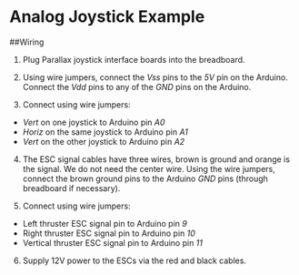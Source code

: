 Analog Joystick Example
=======================

##Wiring

1. Plug Parallax joystick interface boards into the breadboard.

2. Using wire jumpers, connect the *Vss* pins to the *5V* pin on the Arduino. Connect the *Vdd* pins to any of the *GND* pins on the Arduino.

3. Connect using wire jumpers:

  * *Vert* on one joystick to Arduino pin *A0*
  * *Horiz* on the same joystick to Arduino pin *A1*
  * *Vert* on the other joystick to Arduino pin *A2*

4. The ESC signal cables have three wires, brown is ground and orange is the signal. We do not need the center wire. Using the wire jumpers, connect the brown ground pins to the Arduino *GND* pins (through breadboard if necessary).

5. Connect using wire jumpers:

  * Left thruster ESC signal pin to Arduino pin *9*
  * Right thruster ESC signal pin to Arduino pin *10*
  * Vertical thruster ESC signal pin to Arduino pin *11*

6. Supply 12V power to the ESCs via the red and black cables.
